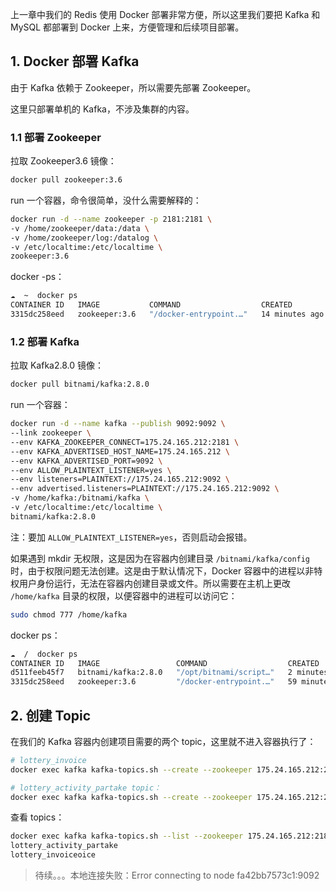 上一章中我们的 Redis 使用 Docker 部署非常方便，所以这里我们要把 Kafka 和 MySQL 都部署到 Docker 上来，方便管理和后续项目部署。

## 1. Docker 部署 Kafka

由于 Kafka 依赖于 Zookeeper，所以需要先部署 Zookeeper。

这里只部署单机的 Kafka，不涉及集群的内容。

### 1.1 部署 Zookeeper

拉取 Zookeeper3.6 镜像：

```sh
docker pull zookeeper:3.6
```

run 一个容器，命令很简单，没什么需要解释的：

```sh
docker run -d --name zookeeper -p 2181:2181 \
-v /home/zookeeper/data:/data \
-v /home/zookeeper/log:/datalog \
-v /etc/localtime:/etc/localtime \
zookeeper:3.6
```

docker -ps：

```sh
☁  ~  docker ps
CONTAINER ID   IMAGE           COMMAND                  CREATED          STATUS          PORTS                                                  NAMES
3315dc258eed   zookeeper:3.6   "/docker-entrypoint.…"   14 minutes ago   Up 14 minutes   2888/tcp, 3888/tcp, 0.0.0.0:2181->2181/tcp, 8080/tcp   zookeeper
```

### 1.2 部署 Kafka

拉取 Kafka2.8.0 镜像：

```sh
docker pull bitnami/kafka:2.8.0
```

run 一个容器：

```sh
docker run -d --name kafka --publish 9092:9092 \
--link zookeeper \
--env KAFKA_ZOOKEEPER_CONNECT=175.24.165.212:2181 \
--env KAFKA_ADVERTISED_HOST_NAME=175.24.165.212 \
--env KAFKA_ADVERTISED_PORT=9092 \
--env ALLOW_PLAINTEXT_LISTENER=yes \
--env listeners=PLAINTEXT://175.24.165.212:9092 \
--env advertised.listeners=PLAINTEXT://175.24.165.212:9092 \
-v /home/kafka:/bitnami/kafka \
-v /etc/localtime:/etc/localtime \
bitnami/kafka:2.8.0
```

注：要加 `ALLOW_PLAINTEXT_LISTENER=yes`，否则启动会报错。

如果遇到 mkdir 无权限，这是因为在容器内创建目录 `/bitnami/kafka/config` 时，由于权限问题无法创建。这是由于默认情况下，Docker 容器中的进程以非特权用户身份运行，无法在容器内创建目录或文件。所以需要在主机上更改 `/home/kafka` 目录的权限，以便容器中的进程可以访问它：

```sh
sudo chmod 777 /home/kafka
```

docker ps：

```sh
☁  /  docker ps
CONTAINER ID   IMAGE                 COMMAND                  CREATED             STATUS             PORTS                                                  NAMES
d511feeb45f7   bitnami/kafka:2.8.0   "/opt/bitnami/script…"   2 minutes ago       Up 2 minutes       0.0.0.0:9092->9092/tcp                                 kafka
3315dc258eed   zookeeper:3.6         "/docker-entrypoint.…"   59 minutes ago      Up 59 minutes      2888/tcp, 3888/tcp, 0.0.0.0:2181->2181/tcp, 8080/tcp   zookeeper
```

## 2. 创建 Topic

在我们的 Kafka 容器内创建项目需要的两个 topic，这里就不进入容器执行了：

```sh
# lottery_invoice
docker exec kafka kafka-topics.sh --create --zookeeper 175.24.165.212:2181 --replication-factor 1 --partitions 1 --topic lottery_invoice

# lottery_activity_partake topic：
docker exec kafka kafka-topics.sh --create --zookeeper 175.24.165.212:2181 --replication-factor 1 --partitions 1 --topic lottery_activity_partake
```

查看 topics：

```sh
docker exec kafka kafka-topics.sh --list --zookeeper 175.24.165.212:2181
lottery_activity_partake
lottery_invoiceoice
```

> 待续。。。本地连接失败：Error connecting to node fa42bb7573c1:9092









